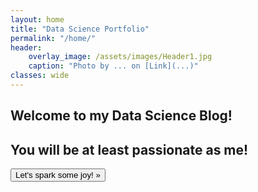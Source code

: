 ```yaml
---
layout: home
title: "Data Science Portfolio"
permalink: "/home/"
header:
    overlay_image: /assets/images/Header1.jpg
    caption: "Photo by ... on [Link](...)"
classes: wide
---
```


<head>
  <link rel="stylesheet" href="styles.css">
</head>

<section class="hero">
    <div class="hero-content">
       <h1 class="hero-title">
            Welcome to my Data Science Blog!
       </h1>
       <h2 class="hero-subtitle">
            You will be at least passionate as me!
       </h2>
       <button type="button" class="hero-button" onclick="location.href='index.html'">
            Let's spark some joy! &raquo;
       </button>
    </div>
</section>
